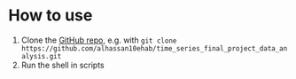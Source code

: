 # How to use 

1. Clone the [GitHub repo](https://github.com/alhassan10ehab/time_series_final_project_data_analysis.git), e.g. with `git clone https://github.com/alhassan10ehab/time_series_final_project_data_analysis.git`
2. Run the shell in scripts 

